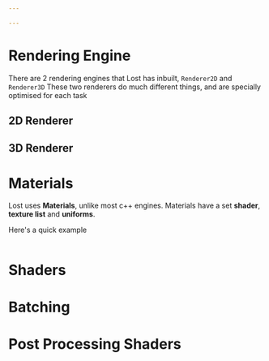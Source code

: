 ```yaml
---

---
```

# Rendering Engine

There are 2 rendering engines that Lost has inbuilt, `Renderer2D` and `Renderer3D`
These two renderers do much different things, and are specially optimised for each task
## 2D Renderer
## 3D Renderer
# Materials

Lost uses **Materials**, unlike most c++ engines.
Materials have a set **shader**, **texture list** and **uniforms**.

Here's a quick example
```cpp

```
# Shaders
# Batching
# Post Processing Shaders